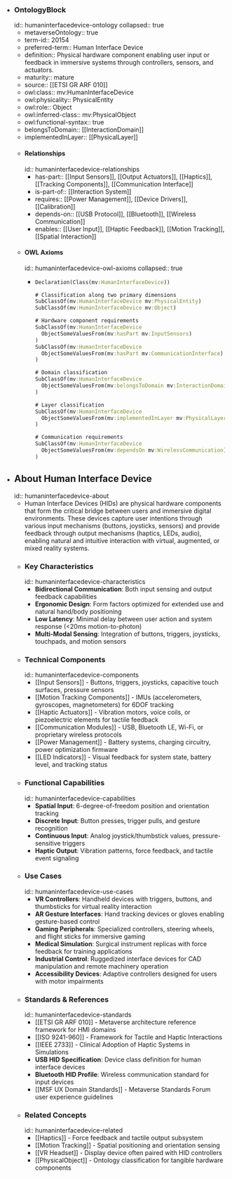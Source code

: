 - ### OntologyBlock
  id:: humaninterfacedevice-ontology
  collapsed:: true
	- metaverseOntology:: true
	- term-id:: 20154
	- preferred-term:: Human Interface Device
	- definition:: Physical hardware component enabling user input or feedback in immersive systems through controllers, sensors, and actuators.
	- maturity:: mature
	- source:: [[ETSI GR ARF 010]]
	- owl:class:: mv:HumanInterfaceDevice
	- owl:physicality:: PhysicalEntity
	- owl:role:: Object
	- owl:inferred-class:: mv:PhysicalObject
	- owl:functional-syntax:: true
	- belongsToDomain:: [[InteractionDomain]]
	- implementedInLayer:: [[PhysicalLayer]]
	- #### Relationships
	  id:: humaninterfacedevice-relationships
		- has-part:: [[Input Sensors]], [[Output Actuators]], [[Haptics]], [[Tracking Components]], [[Communication Interface]]
		- is-part-of:: [[Interaction System]]
		- requires:: [[Power Management]], [[Device Drivers]], [[Calibration]]
		- depends-on:: [[USB Protocol]], [[Bluetooth]], [[Wireless Communication]]
		- enables:: [[User Input]], [[Haptic Feedback]], [[Motion Tracking]], [[Spatial Interaction]]
	- #### OWL Axioms
	  id:: humaninterfacedevice-owl-axioms
	  collapsed:: true
		- ```clojure
		  Declaration(Class(mv:HumanInterfaceDevice))

		  # Classification along two primary dimensions
		  SubClassOf(mv:HumanInterfaceDevice mv:PhysicalEntity)
		  SubClassOf(mv:HumanInterfaceDevice mv:Object)

		  # Hardware component requirements
		  SubClassOf(mv:HumanInterfaceDevice
		    ObjectSomeValuesFrom(mv:hasPart mv:InputSensors)
		  )
		  SubClassOf(mv:HumanInterfaceDevice
		    ObjectSomeValuesFrom(mv:hasPart mv:CommunicationInterface)
		  )

		  # Domain classification
		  SubClassOf(mv:HumanInterfaceDevice
		    ObjectSomeValuesFrom(mv:belongsToDomain mv:InteractionDomain)
		  )

		  # Layer classification
		  SubClassOf(mv:HumanInterfaceDevice
		    ObjectSomeValuesFrom(mv:implementedInLayer mv:PhysicalLayer)
		  )

		  # Communication requirements
		  SubClassOf(mv:HumanInterfaceDevice
		    ObjectSomeValuesFrom(mv:dependsOn mv:WirelessCommunication)
		  )
		  ```
- ## About Human Interface Device
  id:: humaninterfacedevice-about
	- Human Interface Devices (HIDs) are physical hardware components that form the critical bridge between users and immersive digital environments. These devices capture user intentions through various input mechanisms (buttons, joysticks, sensors) and provide feedback through output mechanisms (haptics, LEDs, audio), enabling natural and intuitive interaction with virtual, augmented, or mixed reality systems.
	- ### Key Characteristics
	  id:: humaninterfacedevice-characteristics
		- **Bidirectional Communication**: Both input sensing and output feedback capabilities
		- **Ergonomic Design**: Form factors optimized for extended use and natural hand/body positioning
		- **Low Latency**: Minimal delay between user action and system response (<20ms motion-to-photon)
		- **Multi-Modal Sensing**: Integration of buttons, triggers, joysticks, touchpads, and motion sensors
	- ### Technical Components
	  id:: humaninterfacedevice-components
		- [[Input Sensors]] - Buttons, triggers, joysticks, capacitive touch surfaces, pressure sensors
		- [[Motion Tracking Components]] - IMUs (accelerometers, gyroscopes, magnetometers) for 6DOF tracking
		- [[Haptic Actuators]] - Vibration motors, voice coils, or piezoelectric elements for tactile feedback
		- [[Communication Modules]] - USB, Bluetooth LE, Wi-Fi, or proprietary wireless protocols
		- [[Power Management]] - Battery systems, charging circuitry, power optimization firmware
		- [[LED Indicators]] - Visual feedback for system state, battery level, and tracking status
	- ### Functional Capabilities
	  id:: humaninterfacedevice-capabilities
		- **Spatial Input**: 6-degree-of-freedom position and orientation tracking
		- **Discrete Input**: Button presses, trigger pulls, and gesture recognition
		- **Continuous Input**: Analog joystick/thumbstick values, pressure-sensitive triggers
		- **Haptic Output**: Vibration patterns, force feedback, and tactile event signaling
	- ### Use Cases
	  id:: humaninterfacedevice-use-cases
		- **VR Controllers**: Handheld devices with triggers, buttons, and thumbsticks for virtual reality interaction
		- **AR Gesture Interfaces**: Hand tracking devices or gloves enabling gesture-based control
		- **Gaming Peripherals**: Specialized controllers, steering wheels, and flight sticks for immersive gaming
		- **Medical Simulation**: Surgical instrument replicas with force feedback for training applications
		- **Industrial Control**: Ruggedized interface devices for CAD manipulation and remote machinery operation
		- **Accessibility Devices**: Adaptive controllers designed for users with motor impairments
	- ### Standards & References
	  id:: humaninterfacedevice-standards
		- [[ETSI GR ARF 010]] - Metaverse architecture reference framework for HMI domains
		- [[ISO 9241-960]] - Framework for Tactile and Haptic Interactions
		- [[IEEE 2733]] - Clinical Adoption of Haptic Systems in Simulations
		- **USB HID Specification**: Device class definition for human interface devices
		- **Bluetooth HID Profile**: Wireless communication standard for input devices
		- [[MSF UX Domain Standards]] - Metaverse Standards Forum user experience guidelines
	- ### Related Concepts
	  id:: humaninterfacedevice-related
		- [[Haptics]] - Force feedback and tactile output subsystem
		- [[Motion Tracking]] - Spatial positioning and orientation sensing
		- [[VR Headset]] - Display device often paired with HID controllers
		- [[PhysicalObject]] - Ontology classification for tangible hardware components
